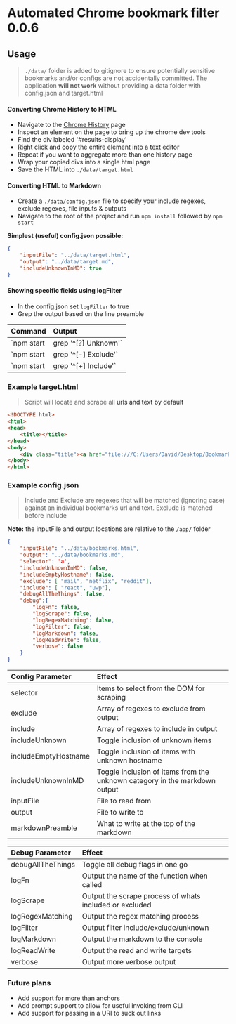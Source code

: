 # Automated Chrome bookmark filter 0.0.6

## Usage

> `./data/` folder is added to gitignore to ensure potentially sensitive bookmarks and/or configs are not accidentally committed. The application **will not work** without providing a data folder with config.json and target.html

#### Converting Chrome History to HTML

* Navigate to the [Chrome History](chrome://history/) page
* Inspect an element on the page to bring up the chrome dev tools
* Find the div labeled '#results-display'
* Right click and copy the entire element into a text editor
* Repeat if you want to aggregate more than one history page
* Wrap your copied divs into a single html page
* Save the HTML into `./data/target.html`

#### Converting HTML to Markdown

* Create a `./data/config.json` file to specify your include regexes, exclude regexes, file inputs & outputs
* Navigate to the root of the project and run `npm install` followed by `npm start`

**Simplest (useful) config.json possible:**

```json
{
    "inputFile": "../data/target.html",
    "output": "../data/target.md",
    "includeUnknownInMD": true
}
```

#### Showing specific fields using **logFilter**

* In the config.json set `logFilter` to true
* Grep the output based on the line preamble

Command | Output
:--- | :---
`npm start | grep '^\[?\] Unknown'` | filter unknown `[?] Unknown`
`npm start | grep '^\[\-\] Exclude'` | filter unknown `[-] Exclude`
`npm start | grep '^\[+\] Include'` | filter unknown `[+] Include`

### Example target.html

> Script will locate and scrape all <a> urls and text by default

```html
<!DOCTYPE html>
<html>
<head>
    <title></title>
</head>
<body>
    <div class="title"><a href="file:///C:/Users/David/Desktop/Bookmarks.html" id="id-0" target="_top" title="file:///C:/Users/David/Desktop/Bookmarks.html" focus-type="title" tabindex="0">file:///C:/Users/David/Desktop/Bookmarks.html</a></div>
</body>
</html>
```

### Example config.json

> Include and Exclude are regexes that will be matched (ignoring case) against an individual bookmarks url and text. Exclude is matched before include

**Note:** the inputFile and output locations are relative to the `/app/` folder

```json
{
    "inputFile": "../data/bookmarks.html",
    "output": "../data/bookmarks.md",
    "selector": 'a',
    "includeUnknownInMD": false,
    "includeEmptyHostname": false,
    "exclude": [ "mail", "netflix", "reddit"],
    "include": [ "react", "uwp"],
    "debugAllTheThings": false,
    "debug":{
        "logFn": false,
        "logScrape": false,
        "logRegexMatching": false,
        "logFilter": false,
        "logMarkdown": false,
        "logReadWrite": false,
        "verbose": false
    }
}
```

Config Parameter | Effect
:--- | :---
selector | Items to select from the DOM for scraping
exclude | Array of regexes to exclude from output
include | Array of regexes to include in output
includeUnknown | Toggle inclusion of unknown items
includeEmptyHostname | Toggle inclusion of items with unknown hostname
includeUnknownInMD | Toggle inclusion of items from the unknown category in the markdown output
inputFile | File to read from
output | File to write to
markdownPreamble | What to write at the top of the markdown

Debug Parameter | Effect
:--- | :---
debugAllTheThings | Toggle all debug flags in one go
logFn | Output the name of the function when called
logScrape | Output the scrape process of whats included or excluded
logRegexMatching | Output the regex matching process
logFilter | Output filter include/exclude/unknown
logMarkdown | Output the markdown to the console
logReadWrite | Output the read and write targets
verbose | Output more verbose output

### Future plans

* Add support for more than anchors
* Add prompt support to allow for useful invoking from CLI
* Add support for passing in a URI to suck out links